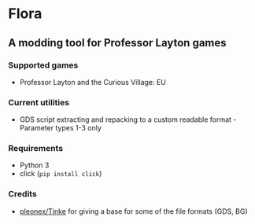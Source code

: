 # Flora
## A modding tool for Professor Layton games

### Supported games
* Professor Layton and the Curious Village: EU

### Current utilities
* GDS script extracting and repacking to a custom readable format - Parameter types 1-3 only

### Requirements
* Python 3
* click (`pip install click`)

### Credits
* [pleonex/Tinke](https://github.com/pleonex/Tinke) for giving a base for some of the file formats (GDS, BG)
